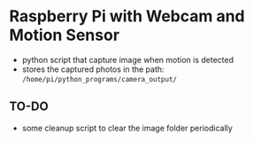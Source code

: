 # Raspberry Pi with Webcam and Motion Sensor

* python script that capture image when motion is detected
* stores the captured photos in the path: `/home/pi/python_programs/camera_output/`

## TO-DO
* some cleanup script to clear the image folder periodically

